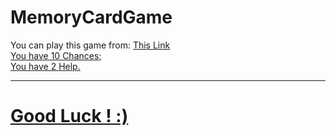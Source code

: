 # MemoryCardGame

You can play this game from: <span><a href="https://kananguluzade.github.io/MemoryCardGame/"> This Link</span>
  <br>
  You have 10 Chances;
  <br>
  You have 2 Help.
  <br><hr>
  <h1> Good Luck ! :) </h1>
